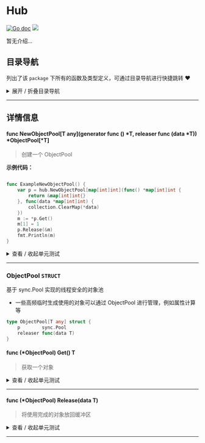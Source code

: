 # Hub

[![Go doc](https://img.shields.io/badge/go.dev-reference-brightgreen?logo=go&logoColor=white&style=flat)](https://pkg.go.dev/github.com/kercylan98/minotaur)
![](https://img.shields.io/badge/Email-kercylan@gmail.com-green.svg?style=flat)

暂无介绍...


## 目录导航
列出了该 `package` 下所有的函数及类型定义，可通过目录导航进行快捷跳转 ❤️
<details>
<summary>展开 / 折叠目录导航</summary>


> 包级函数定义

|函数名称|描述
|:--|:--
|[NewObjectPool](#NewObjectPool)|创建一个 ObjectPool


> 类型定义

|类型|名称|描述
|:--|:--|:--
|`STRUCT`|[ObjectPool](#struct_ObjectPool)|基于 sync.Pool 实现的线程安全的对象池

</details>


***
## 详情信息
#### func NewObjectPool\[T any\](generator func ()  *T, releaser func (data *T)) *ObjectPool[*T]
<span id="NewObjectPool"></span>
> 创建一个 ObjectPool

**示例代码：**

```go

func ExampleNewObjectPool() {
	var p = hub.NewObjectPool[map[int]int](func() *map[int]int {
		return &map[int]int{}
	}, func(data *map[int]int) {
		collection.ClearMap(*data)
	})
	m := *p.Get()
	m[1] = 1
	p.Release(&m)
	fmt.Println(m)
}

```

<details>
<summary>查看 / 收起单元测试</summary>


```go

func TestNewObjectPool(t *testing.T) {
	var cases = []struct {
		name        string
		generator   func() *map[string]int
		releaser    func(data *map[string]int)
		shouldPanic bool
	}{{name: "TestNewObjectPool_NilGenerator", generator: nil, releaser: func(data *map[string]int) {
	}, shouldPanic: true}, {name: "TestNewObjectPool_NilReleaser", generator: func() *map[string]int {
		return &map[string]int{}
	}, releaser: nil, shouldPanic: true}, {name: "TestNewObjectPool_NilGeneratorAndReleaser", generator: nil, releaser: nil, shouldPanic: true}, {name: "TestNewObjectPool_Normal", generator: func() *map[string]int {
		return &map[string]int{}
	}, releaser: func(data *map[string]int) {
	}, shouldPanic: false}}
	for _, c := range cases {
		t.Run(c.name, func(t *testing.T) {
			defer func() {
				if err := recover(); c.shouldPanic && err == nil {
					t.Error("TestNewObjectPool should panic")
				}
			}()
			_ = hub.NewObjectPool[map[string]int](c.generator, c.releaser)
		})
	}
}

```


</details>


***
<span id="struct_ObjectPool"></span>
### ObjectPool `STRUCT`
基于 sync.Pool 实现的线程安全的对象池
  - 一些高频临时生成使用的对象可以通过 ObjectPool 进行管理，例如属性计算等
```go
type ObjectPool[T any] struct {
	p        sync.Pool
	releaser func(data T)
}
```
<span id="struct_ObjectPool_Get"></span>

#### func (*ObjectPool) Get()  T
> 获取一个对象

<details>
<summary>查看 / 收起单元测试</summary>


```go

func TestObjectPool_Get(t *testing.T) {
	var cases = []struct {
		name      string
		generator func() *map[string]int
		releaser  func(data *map[string]int)
	}{{name: "TestObjectPool_Get_Normal", generator: func() *map[string]int {
		return &map[string]int{}
	}, releaser: func(data *map[string]int) {
		for k := range *data {
			delete(*data, k)
		}
	}}}
	for _, c := range cases {
		t.Run(c.name, func(t *testing.T) {
			pool := hub.NewObjectPool[map[string]int](c.generator, c.releaser)
			if actual := pool.Get(); len(*actual) != 0 {
				t.Error("TestObjectPool_Get failed")
			}
		})
	}
}

```


</details>


***
<span id="struct_ObjectPool_Release"></span>

#### func (*ObjectPool) Release(data T)
> 将使用完成的对象放回缓冲区

<details>
<summary>查看 / 收起单元测试</summary>


```go

func TestObjectPool_Release(t *testing.T) {
	var cases = []struct {
		name      string
		generator func() *map[string]int
		releaser  func(data *map[string]int)
	}{{name: "TestObjectPool_Release_Normal", generator: func() *map[string]int {
		return &map[string]int{}
	}, releaser: func(data *map[string]int) {
		for k := range *data {
			delete(*data, k)
		}
	}}}
	for _, c := range cases {
		t.Run(c.name, func(t *testing.T) {
			pool := hub.NewObjectPool[map[string]int](c.generator, c.releaser)
			msg := pool.Get()
			m := *msg
			m["test"] = 1
			pool.Release(msg)
			if len(m) != 0 {
				t.Error("TestObjectPool_Release failed")
			}
		})
	}
}

```


</details>


***
